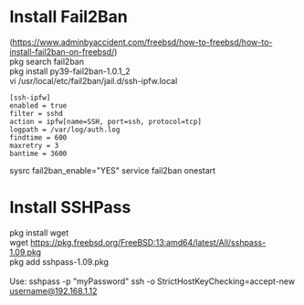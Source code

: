 # Install Fail2Ban
(https://www.adminbyaccident.com/freebsd/how-to-freebsd/how-to-install-fail2ban-on-freebsd/)<br>
pkg search fail2ban<br>
pkg install py39-fail2ban-1.0.1_2<br>
vi /usr/local/etc/fail2ban/jail.d/ssh-ipfw.local
```
[ssh-ipfw]
enabled = true
filter = sshd
action = ipfw[name=SSH, port=ssh, protocol=tcp]
logpath = /var/log/auth.log
findtime = 600
maxretry = 3
bantime = 3600
```
sysrc fail2ban_enable="YES"
service fail2ban onestart

# Install SSHPass
pkg install wget<br>
wget https://pkg.freebsd.org/FreeBSD:13:amd64/latest/All/sshpass-1.09.pkg<br>
pkg add sshpass-1.09.pkg<br>
<br>
Use: sshpass -p "myPassword" ssh -o StrictHostKeyChecking=accept-new username@192.168.1.12